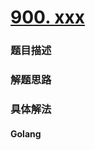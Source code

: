 # [900. xxx](https://leetcode-cn.com/problems/recover-binary-search-tree)

### 题目描述


### 解题思路


### 具体解法

<!-- tabs:start -->

#### **Golang**
```go

```

<!-- tabs:end -->

